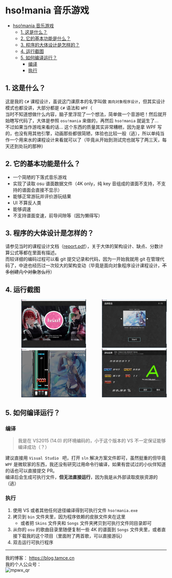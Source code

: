 # hso!mania 音乐游戏
- [hso!mania 音乐游戏](#hsomania-音乐游戏)
  - [1. 这是什么？](#1-这是什么)
  - [2. 它的基本功能是什么？](#2-它的基本功能是什么)
  - [3. 程序的大体设计是怎样的？](#3-程序的大体设计是怎样的)
  - [4. 运行截图](#4-运行截图)
  - [5. 如何编译运行？](#5-如何编译运行)
    - [编译](#编译)
    - [执行](#执行)
## 1. 这是什么？
这是我的 `C#` 课程设计，虽说这门课原本的名字叫做 `面向对象程序设计`，但其实设计模式也都没讲，大部分都是 `C#` 语法和 `WPF`（  
当时不知道想做什么内容，脑子里浮现了一个想法，简单做一个音游吧！然后就开始瞎写代码了，大体是参照 `osu!mania` 来做的，再然后 `hso!mania` 就诞生了...  
不过如果当作游戏来看的话... 这个东西的质量其实非常糟糕，因为是拿 WPF 写的，也没有用其他引擎，动画那些都很简陋，体验也比较一般（逃），所以单纯当作一个用来水的课程设计来看就可以了（毕竟从开始到测试完也就写了两三天，每天还到处玩的那种）

## 2. 它的基本功能是什么？
* 一个简陋的下落式音乐游戏
* 实现了读取 osu 谱面数据文件（4K only，纯 key 音组成的谱面不支持，不支持的谱面会直接不显示）
* 能够正常游玩并评价游玩结果
* UI 不算反人类
* 能够调速
* 不支持谱面变速，前导间隙等（因为懒得写）

## 3. 程序的大体设计是怎样的？
请参见当时的课程设计文档（[report.pdf](report.pdf)），关于大体的架构设计、缺点、分数计算公式等都在里面有描述。  
而较详细的编码过程可以看 git 提交记录和代码，因为一开始我就用 git 在管理代码了，中途也经历过一次较大的架构变动（毕竟是面向对象程序设计课程设计，~~不多创建几个对象怎么行~~）

## 4. 运行截图
<img src="screenshots/homepage.png" style="max-width:40%;margin-left:10%;"/><img src="screenshots/song_selecting.png" style="max-width:40%;margin-left:10%;"/>  
<img src="screenshots/playing.png" style="max-width:40%;margin-left:10%;"/><img src="screenshots/result.png" style="max-width:40%;margin-left:10%;"/>  

## 5. 如何编译运行？
### 编译
> 我是在 VS2015 (14.0) 的环境编码的，小于这个版本的 VS 不一定保证能够编译成功（？）

建议直接用 `Visual Studio ` 吧，打开 `sln` 解决方案文件即可，虽然挺重的但毕竟 `WPF` 是微软家的东西，我还没有研究过用命令行编译，如果有尝试过的小伙伴知道的话也可以直接提交 PR。  
编译后会生成可执行文件，**但无法直接运行**，因为我是从外部读取皮肤资源的（逃）

### 执行
1. 使用 VS 或者其他任何途径编译得到可执行文件 `hso!mania.exe`
2. 拷贝到 `bin` 文件夹里，因为程序依赖的皮肤文件夹在这里
   * 或者把 `Skins` 文件夹和 `Songs` 文件夹拷贝到可执行文件同目录即可
3. 从你的 `osu` 的歌曲目录里随便复制一些 4K 的谱面到 `Songs` 文件夹里，或者直接下载我的这个项目（里面附了两首歌，可以直接游玩）
4. 双击运行可执行程序

---
我的博客： https://blog.tamce.cn  
我的个人公众号：  
![mpwx_qr](https://blog.tamce.cn/usr/uploads/2019/06/679825488.jpg)
